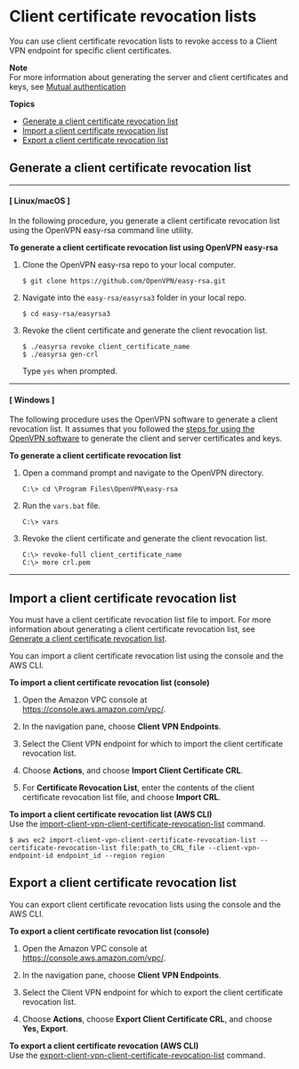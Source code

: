 # Client certificate revocation lists<a name="cvpn-working-certificates"></a>

You can use client certificate revocation lists to revoke access to a Client VPN endpoint for specific client certificates\.

**Note**  
For more information about generating the server and client certificates and keys, see [Mutual authentication](client-authentication.md#mutual)

**Topics**
+ [Generate a client certificate revocation list](#cvpn-working-certificates-generate)
+ [Import a client certificate revocation list](#cvpn-working-certificates-import)
+ [Export a client certificate revocation list](#cvpn-working-certificates-export)

## Generate a client certificate revocation list<a name="cvpn-working-certificates-generate"></a>

------
#### [ Linux/macOS ]

In the following procedure, you generate a client certificate revocation list using the OpenVPN easy\-rsa command line utility\.

**To generate a client certificate revocation list using OpenVPN easy\-rsa**

1. Clone the OpenVPN easy\-rsa repo to your local computer\.

   ```
   $ git clone https://github.com/OpenVPN/easy-rsa.git
   ```

1. Navigate into the `easy-rsa/easyrsa3` folder in your local repo\.

   ```
   $ cd easy-rsa/easyrsa3
   ```

1. Revoke the client certificate and generate the client revocation list\.

   ```
   $ ./easyrsa revoke client_certificate_name
   $ ./easyrsa gen-crl
   ```

   Type `yes` when prompted\.

------
#### [ Windows ]

The following procedure uses the OpenVPN software to generate a client revocation list\. It assumes that you followed the [steps for using the OpenVPN software](client-authentication.md#mutual) to generate the client and server certificates and keys\.

**To generate a client certificate revocation list**

1. Open a command prompt and navigate to the OpenVPN directory\.

   ```
   C:\> cd \Program Files\OpenVPN\easy-rsa
   ```

1. Run the `vars.bat` file\.

   ```
   C:\> vars
   ```

1. Revoke the client certificate and generate the client revocation list\.

   ```
   C:\> revoke-full client_certificate_name
   C:\> more crl.pem
   ```

------

## Import a client certificate revocation list<a name="cvpn-working-certificates-import"></a>

You must have a client certificate revocation list file to import\. For more information about generating a client certificate revocation list, see [Generate a client certificate revocation list](#cvpn-working-certificates-generate)\.

You can import a client certificate revocation list using the console and the AWS CLI\.

**To import a client certificate revocation list \(console\)**

1. Open the Amazon VPC console at [https://console\.aws\.amazon\.com/vpc/](https://console.aws.amazon.com/vpc/)\.

1. In the navigation pane, choose **Client VPN Endpoints**\.

1. Select the Client VPN endpoint for which to import the client certificate revocation list\.

1. Choose **Actions**, and choose **Import Client Certificate CRL**\.

1. For **Certificate Revocation List**, enter the contents of the client certificate revocation list file, and choose **Import CRL**\.

**To import a client certificate revocation list \(AWS CLI\)**  
Use the [import\-client\-vpn\-client\-certificate\-revocation\-list](https://docs.aws.amazon.com/cli/latest/reference/ec2/import-client-vpn-client-certificate-revocation-list.html) command\.

```
$ aws ec2 import-client-vpn-client-certificate-revocation-list --certificate-revocation-list file:path_to_CRL_file --client-vpn-endpoint-id endpoint_id --region region
```

## Export a client certificate revocation list<a name="cvpn-working-certificates-export"></a>

You can export client certificate revocation lists using the console and the AWS CLI\.

**To export a client certificate revocation list \(console\)**

1. Open the Amazon VPC console at [https://console\.aws\.amazon\.com/vpc/](https://console.aws.amazon.com/vpc/)\.

1. In the navigation pane, choose **Client VPN Endpoints**\.

1. Select the Client VPN endpoint for which to export the client certificate revocation list\.

1. Choose **Actions**, choose **Export Client Certificate CRL**, and choose **Yes, Export**\.

**To export a client certificate revocation \(AWS CLI\)**  
Use the [export\-client\-vpn\-client\-certificate\-revocation\-list](https://docs.aws.amazon.com/cli/latest/reference/ec2/export-client-vpn-client-certificate-revocation-list.html) command\.